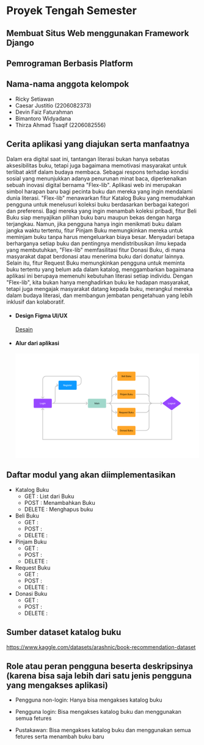 # Proyek Tengah Semester 
## Membuat Situs Web menggunakan Framework Django
## Pemrograman Berbasis Platform

## Nama-nama anggota kelompok
- Ricky Setiawan
- Caesar Justitio (2206082373)
- Devin Faiz Faturahman
- Bimantoro Widyadana
- Thirza Ahmad Tsaqif (2206082556)

## Cerita aplikasi yang diajukan serta manfaatnya
Dalam era digital saat ini, tantangan literasi bukan hanya sebatas aksesibilitas buku, tetapi juga bagaimana memotivasi masyarakat untuk terlibat aktif dalam budaya membaca. Sebagai respons terhadap kondisi sosial yang menunjukkan adanya penurunan minat baca, diperkenalkan sebuah inovasi digital bernama "Flex-lib". Aplikasi web ini merupakan simbol harapan baru bagi pecinta buku dan mereka yang ingin mendalami dunia literasi. "Flex-lib" menawarkan fitur Katalog Buku yang memudahkan pengguna untuk menelusuri koleksi buku berdasarkan berbagai kategori dan preferensi. Bagi mereka yang ingin menambah koleksi pribadi, fitur Beli Buku siap menyajikan pilihan buku baru maupun bekas dengan harga terjangkau. Namun, jika pengguna hanya ingin menikmati buku dalam jangka waktu tertentu, fitur Pinjam Buku memungkinkan mereka untuk meminjam buku tanpa harus mengeluarkan biaya besar. Menyadari betapa berharganya setiap buku dan pentingnya mendistribusikan ilmu kepada yang membutuhkan, "Flex-lib" memfasilitasi fitur Donasi Buku, di mana masyarakat dapat berdonasi atau menerima buku dari donatur lainnya. Selain itu, fitur Request Buku memungkinkan pengguna untuk meminta buku tertentu yang belum ada dalam katalog, menggambarkan bagaimana aplikasi ini berupaya memenuhi kebutuhan literasi setiap individu. Dengan "Flex-lib", kita bukan hanya menghadirkan buku ke hadapan masyarakat, tetapi juga mengajak masyarakat datang kepada buku, merangkul mereka dalam budaya literasi, dan membangun jembatan pengetahuan yang lebih inklusif dan kolaboratif.
- #### Design Figma UI/UX
  [Desain](https://www.figma.com/file/03JiZU83IzHyWpFgpcsoTf/Untitled?type=design&node-id=0%3A1&mode=design&t=BLakLmqRScbhAlMs-1)
- #### Alur dari aplikasi
  ![./asset/bagan.png](./asset/bagan.png)

## Daftar modul yang akan diimplementasikan
- Katalog Buku
  - GET : List dari Buku
  - POST : Menambahkan Buku
  - DELETE : Menghapus buku
- Beli Buku
  - GET :
  - POST :
  - DELETE : 
- Pinjam Buku
  - GET :
  - POST :
  - DELETE :
- Request Buku
  - GET :
  - POST :
  - DELETE :
- Donasi Buku
  - GET :
  - POST :
  - DELETE :

## Sumber dataset katalog buku
https://www.kaggle.com/datasets/arashnic/book-recommendation-dataset 

## Role atau peran pengguna beserta deskripsinya (karena bisa saja lebih dari satu jenis pengguna yang mengakses aplikasi)
- Pengguna non-login:
Hanya bisa mengakses katalog buku

- Pengguna login:
Bisa mengakses katalog buku dan menggunakan semua fetures

- Pustakawan:
Bisa mengakses katalog buku dan menggunakan semua fetures serta menambah buku baru

